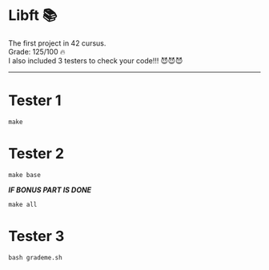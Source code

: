<h1>Libft 📚</h1>
The first project in 42 cursus. <br>
Grade: 125/100 🔥 <br>
I also included 3 testers to check your code!!! 😈😈😈 <br>
<hr>
<h1>Tester 1 </h1> 

```
make
```
<h1>Tester 2 </h1> 

```
make base
```
<b><i>IF BONUS PART IS DONE</i></b>

```
make all
```
<h1>Tester 3 </h1> 

```
bash grademe.sh
```
